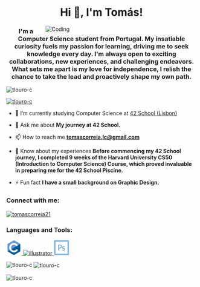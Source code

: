 <h1 align="center">Hi 👋, I'm Tomás!</h1>
<img align="right" alt="Coding" width="400" src="[[https://cdn.dribbble.com/users/116207...](https://i.pinimg.com/originals/33/d3/5d/33d35db8934632ded132d7cb171c8a21.gif)](https://i.pinimg.com/736x/b0/c7/34/b0c734e808dcfa1b3382f341474200a0.jpg)">
<h3 align="center">I'm a Computer Science student from Portugal. My insatiable curiosity fuels my passion for learning, driving me to seek knowledge every day. I'm always open to exciting collaborations, new experiences, and challenging endeavors. What sets me apart is my love for independence, I relish the chance to take the lead and proactively shape my own path.</h3>

<p align="left"> <img src="https://komarev.com/ghpvc/?username=tlouro-c&label=Profile%20views&color=0e75b6&style=flat" alt="tlouro-c" /> </p>

<p align="left"> <a href="https://github.com/ryo-ma/github-profile-trophy"><img src="https://github-profile-trophy.vercel.app/?username=tlouro-c" alt="tlouro-c" /></a> </p>

- 🌱 I’m currently studying Computer Science at [42 School (Lisbon)](https://www.42lisboa.com)

- 💬 Ask me about **My journey at 42 School.**

- 📫 How to reach me **tomascorreia.lc@gmail.com**

- 📄 Know about my experiences **Before commencing my 42 School journey, I completed 9 weeks of the Harvard University CS50 (Introduction to Computer Science) Course, which proved invaluable in preparing me for the 42 School Piscine.**

- ⚡ Fun fact **I have a small background on Graphic Design.**

<h3 align="left">Connect with me:</h3>
<p align="left">
<a href="https://instagram.com/tomascorreia21" target="blank"><img align="center" src="https://raw.githubusercontent.com/rahuldkjain/github-profile-readme-generator/master/src/images/icons/Social/instagram.svg" alt="tomascorreia21" height="30" width="40" /></a>
</p>

<h3 align="left">Languages and Tools:</h3>
<p align="left"> <a href="https://www.cprogramming.com/" target="_blank" rel="noreferrer"> <img src="https://raw.githubusercontent.com/devicons/devicon/master/icons/c/c-original.svg" alt="c" width="40" height="40"/> </a> <a href="https://www.adobe.com/in/products/illustrator.html" target="_blank" rel="noreferrer"> <img src="https://www.vectorlogo.zone/logos/adobe_illustrator/adobe_illustrator-icon.svg" alt="illustrator" width="40" height="40"/> </a> <a href="https://www.photoshop.com/en" target="_blank" rel="noreferrer"> <img src="https://raw.githubusercontent.com/devicons/devicon/master/icons/photoshop/photoshop-line.svg" alt="photoshop" width="40" height="40"/> </a> </p>

<p><img align="left" src="https://github-readme-stats.vercel.app/api/top-langs?username=tlouro-c&show_icons=true&locale=en&layout=compact" alt="tlouro-c" /></p>

<p>&nbsp;<img align="center" src="https://github-readme-stats.vercel.app/api?username=tlouro-c&show_icons=true&locale=en" alt="tlouro-c" /></p>

<p><img align="center" src="https://github-readme-streak-stats.herokuapp.com/?user=tlouro-c&" alt="tlouro-c" /></p>
